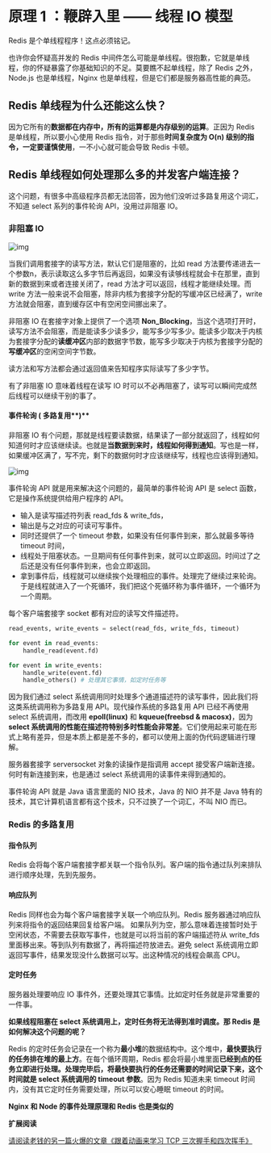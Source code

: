 # 原理 **1** ：鞭辟入里 **—— 线程 IO** 模型

Redis 是个单线程程序！这点必须铭记。

也许你会怀疑高并发的 Redis 中间件怎么可能是单线程。很抱歉，它就是单线程，你的怀疑暴露了你基础知识的不足。莫要瞧不起单线程，除了 Redis 之外，Node.js 也是单线程，Nginx 也是单线程，但是它们都是服务器高性能的典范。

## **Redis** 单线程为什么还能这么快？

因为它所有的**数据都在内存中，所有的运算都是内存级别的运算**。正因为 Redis 是单线程，所以要小心使用 Redis 指令，对于那些**时间复杂度为 O(n) 级别的指令，一定要谨慎使用**，一不小心就可能会导致 Redis 卡顿。

## Redis 单线程如何处理那么多的并发客户端连接？

这个问题，有很多中高级程序员都无法回答，因为他们没听过多路复用这个词汇，不知道 select 系列的事件轮询 API，没用过非阻塞 IO。

### 非阻塞 **IO**



![img](http://reader.epubee.com/books/mobile/5d/5d739b181259ed5bcb1dffd6f05bddd7/Image00092.jpg)

当我们调用套接字的读写方法，默认它们是阻塞的，比如 read 方法要传递进去一个参数n，表示读取这么多字节后再返回，如果没有读够线程就会卡在那里，直到新的数据到来或者连接关闭了，read 方法才可以返回，线程才能继续处理。而 write 方法一般来说不会阻塞，除非内核为套接字分配的写缓冲区已经满了，write 方法就会阻塞，直到缓存区中有空闲空间挪出来了。

非阻塞 IO 在套接字对象上提供了一个选项 **Non_Blocking**，当这个选项打开时，读写方法不会阻塞，而是能读多少读多少，能写多少写多少。能读多少取决于内核为套接字分配的**读缓冲区**内部的数据字节数，能写多少取决于内核为套接字分配的**写缓冲区**的空闲空间字节数。

读方法和写方法都会通过返回值来告知程序实际读写了多少字节。

有了非阻塞 IO 意味着线程在读写 IO 时可以不必再阻塞了，读写可以瞬间完成然后线程可以继续干别的事了。

#### 事件**轮询 (** 多路复用**)**

非阻塞 IO 有个问题，那就是线程要读数据，结果读了一部分就返回了，线程如何知道何时才应该继续读。也就是**当数据到来时，线程如何得到通知**。写也是一样，如果缓冲区满了，写不完，剩下的数据何时才应该继续写，线程也应该得到通知。

![img](http://reader.epubee.com/books/mobile/5d/5d739b181259ed5bcb1dffd6f05bddd7/Image00094.jpg)

事件轮询 API 就是用来解决这个问题的，最简单的事件轮询 API 是 select 函数，它是操作系统提供给用户程序的 API。

- 输入是读写描述符列表 read_fds & write_fds，
- 输出是与之对应的可读可写事件。
- 同时还提供了一个 timeout 参数，如果没有任何事件到来，那么就最多等待 timeout 时间，
- 线程处于阻塞状态。一旦期间有任何事件到来，就可以立即返回。时间过了之后还是没有任何事件到来，也会立即返回。
- 拿到事件后，线程就可以继续挨个处理相应的事件。处理完了继续过来轮询。于是线程就进入了一个死循环，我们把这个死循环称为事件循环，一个循环为一个周期。

每个客户端套接字 socket 都有对应的读写文件描述符。

```python
read_events, write_events = select(read_fds, write_fds, timeout)

for event in read_events:
	handle_read(event.fd)

for event in write_events:
	handle_write(event.fd)
	handle_others() # 处理其它事情，如定时任务等
```



因为我们通过 select 系统调用同时处理多个通道描述符的读写事件，因此我们将这类系统调用称为多路复用 API。现代操作系统的多路复用 API 已经不再使用 select 系统调用，而改用 **epoll(linux)** 和 **kqueue(freebsd & macosx)**，因为 **select 系统调用的性能在描述符特别多时性能会非常差**。它们使用起来可能在形式上略有差异，但是本质上都是差不多的，都可以使用上面的伪代码逻辑进行理解。

服务器套接字 serversocket 对象的读操作是指调用 accept 接受客户端新连接。何时有新连接到来，也是通过 select 系统调用的读事件来得到通知的。

事件轮询 API 就是 Java 语言里面的 NIO 技术，Java 的 NIO 并不是 Java 特有的技术，其它计算机语言都有这个技术，只不过换了一个词汇，不叫 NIO 而已。

###  Redis 的多路复用

#### 指令**队列**

Redis 会将每个客户端套接字都关联一个指令队列。客户端的指令通过队列来排队进行顺序处理，先到先服务。

#### 响**应队列**

Redis 同样也会为每个客户端套接字关联一个响应队列。Redis 服务器通过响应队列来将指令的返回结果回复给客户端。 如果队列为空，那么意味着连接暂时处于空闲状态，不需要去获取写事件，也就是可以将当前的客户端描述符从 write_fds 里面移出来。等到队列有数据了，再将描述符放进去。避免 select 系统调用立即返回写事件，结果发现没什么数据可以写。出这种情况的线程会飙高 CPU。

#### 定**时任务**

服务器处理要响应 IO 事件外，还要处理其它事情。比如定时任务就是非常重要的一件事。

**如果线程阻塞在 select 系统调用上，定时任务将无法得到准时调度。那 Redis 是如何解决这个问题的呢？**

Redis 的定时任务会记录在一个称为**最小堆**的数据结构中。这个堆中，**最快要执行的任务排在堆的最上方**。在每个循环周期，Redis 都会将最小堆里面**已经到点的任务立即进行处理。处理完毕后，将最快要执行的任务还需要的时间记录下来，这个时间就是 select 系统调用的 timeout 参数**。因为 Redis 知道未来 timeout 时间内，没有其它定时任务需要处理，所以可以安心睡眠 timeout 的时间。

**Nginx 和 Node 的事件处理原理和 Redis 也是类似的**

**扩展阅读**

[请阅读老钱的另一篇火爆的文章《跟着动画来学习 TCP 三次握手和四次挥手》](https://juejin.im/post/5b29d2c4e51d4558b80b1d8c)